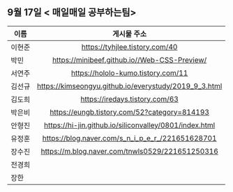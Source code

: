 ## 9월 17일  < 매일매일 공부하는팀>

| 이름   |                      게시물 주소                       |
| ------ | :----------------------------------------------------: |
| 이현준 |             https://tyhjlee.tistory.com/40             |
| 박민   |      https://minibeef.github.io//Web-CSS-Preview/      |
| 서연주 |           https://hololo-kumo.tistory.com/11           |
| 김선규 | https://kimseongyu.github.io/everystudy/2019_9_3.html  |
| 김도희 |             https://iredays.tistory.com/63             |
| 박은비 |      https://eungb.tistory.com/52?category=814193      |
| 안형진 | https://hi-jin.github.io/siliconvalley/0801/index.html |
| 유정훈 |    https://blog.naver.com/s_n_i_p_e_r_/221651628701    |
| 장수진 |    https://m.blog.naver.com/tnwls0529/221651250316     |
| 전경희 |                                                        |
| 장한   |                                                        |
